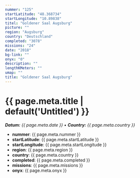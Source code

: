 ```yaml
---
nummer: "125"
startLatitude: "48.368734"
startLongitude: "10.89838"
titel: "Goldener Saal Augsburg"
picture: ""
region: "Augsburg"
country: "Deutschland"
completed: "3078"
missions: "24"
date: "2018"
bg-link: ""
onyx: "0"
description: ""
lengthKMeters: ""
umap: ""
title: "Goldener Saal Augsburg"
---
```

# {{ page.meta.title | default('Untitled') }}

_**Datum:** {{ page.meta.date }} • **Country:** {{ page.meta.country }}_

- **nummer**: {{ page.meta.nummer }}
- **startLatitude**: {{ page.meta.startLatitude }}
- **startLongitude**: {{ page.meta.startLongitude }}
- **region**: {{ page.meta.region }}
- **country**: {{ page.meta.country }}
- **completed**: {{ page.meta.completed }}
- **missions**: {{ page.meta.missions }}
- **onyx**: {{ page.meta.onyx }}
